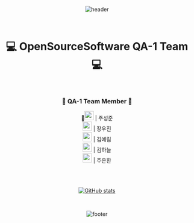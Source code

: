 <div align="center">
  
![header](https://capsule-render.vercel.app/api?type=waving&&color=FF7F09&height=140&section=header&fontSize=100)

<br/>

# :computer: OpenSourceSoftware QA-1 Team :computer:

<br/>

### :seedling: QA-1 Team Member :seedling:
:triangular_flag_on_post:<a href="https://github.com/rdyjun"><img src="https://img.shields.io/badge/rdyjun-181717?style=flat-square&logo=GitHub&logoColor=white" height="24px"/></a> | 주성준<br>
<a href="https://github.com/woojin0534"><img src="https://img.shields.io/badge/woojin0534-181717?style=flat-square&logo=GitHub&logoColor=white" height="24px"/></a> | 장우진<br>
<a href="https://github.com/namerim"><img src="https://img.shields.io/badge/namerim-181717?style=flat-square&logo=GitHub&logoColor=white" height="24px"/></a> | 김예림<br>
<a href="https://github.com/vskyv1101"><img src="https://img.shields.io/badge/vskyv1101-181717?style=flat-square&logo=GitHub&logoColor=white" height="24px"/></a> | 김하늘<br>
<a href="https://github.com/eunhwan0306"><img src="https://img.shields.io/badge/eunhwan0306-181717?style=flat-square&logo=GitHub&logoColor=white" height="24px"/></a>  | 주은환

<!--
[:triangular_flag_on_post:rdyjun - 주성준][rdyjun]<br>
[woojin0534 - 장우진][woojin0534]<br>
[namerim - 김예림][namerim]<br>
[vskyv1101 - 김하늘][vskyv1101]<br>
[eunhwan0306 - 주은환][eunhwan0306]
-->

[rdyjun]: http://github.com/rdyjun "rdyjun"
[eunhwan0306]: http://github.com/eunhwan0306 "eunhwan0306"
[namerim]: http://github.com/namerim "namerim"
[vskyv1101]: http://github.com/vskyv1101 "vskyv1101"
[woojin0534]: http://github.com/woojin0534 "woojin0534"
<br><br>

[![GitHub stats](https://github-readme-stats.vercel.app/api?username=opsos1&show_icons=true&hide=issues,stars)](https://github.com/rdyjun/github-readme-stats)

<br/>

![footer](https://capsule-render.vercel.app/api?type=waving&&color=FF7F09&height=140&section=footer&fontSize=100)
</div>
